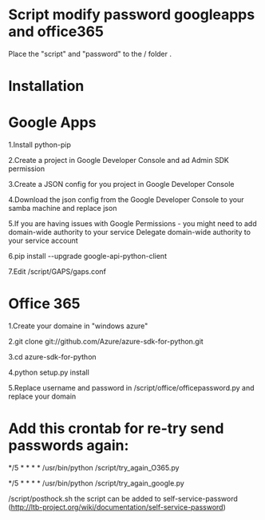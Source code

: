 Script modify password googleapps and office365
====

Place the "script" and "password" to the / folder .


Installation
======

Google Apps
=========
1.Install python-pip

2.Create a project in Google Developer Console and ad Admin SDK permission
 
3.Create a JSON config for you project in Google Developer Console

4.Download the json config from the Google Developer Console to your samba machine and replace json

5.If you are having issues with Google Permissions - you might need to add domain-wide authority to your service Delegate domain-wide authority to your service account

6.pip install --upgrade google-api-python-client

7.Edit /script/GAPS/gaps.conf 


Office 365
=========
1.Create your domaine in "windows azure"

2.git clone git://github.com/Azure/azure-sdk-for-python.git

3.cd azure-sdk-for-python

4.python setup.py install

5.Replace username and password in /script/office/officepassword.py and replace your domain

Add this crontab for re-try send passwords again:
====
*/5 * * * * /usr/bin/python /script/try_again_O365.py

*/5 * * * * /usr/bin/python /script/try_again_google.py

/script/posthock.sh the script can be added to self-service-password (http://ltb-project.org/wiki/documentation/self-service-password)
